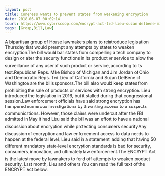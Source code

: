 ```yaml
---
layout: post
title: Congress wants to prevent states from weakening encryption
date: 2018-06-07 00:02:14
tourl: https://www.cyberscoop.com/encrypt-act-ted-lieu-suzan-delbene-mike-bishop-jim-jordan/?category_news=technology
tags: [Group,Bill,Law]
---
```

A bipartisan group of House lawmakers plans to reintroduce legislation Thursday that would preempt any attempts by states to weaken encryption.The bill would bar states from compelling a tech company to design or alter the security functions in its product or service to allow the surveillance of any user of such product or service, according to its text.Republican Reps. Mike Bishop of Michigan and Jim Jordan of Ohio and Democratic Reps. Ted Lieu of California and Suzan DelBene of Washington are the bills sponsors.The bill also would keep states from prohibiting the sale of products or services with strong encryption. Lieu introduced the legislation in 2016, but it stalled during that congressional session.Law enforcement officials have said strong encryption has hampered numerous investigations by thwarting access to a suspects communications. However, those claims were undercut after the FBI admitted in May it had Lieu said the bill was an effort to have a national discussion about encryption while protecting consumers security.Any discussion of encryption and law enforcement access to data needs to happen at the federal level, Lieu said in a statement, adding that having 50 different mandatory state-level encryption standards is bad for security, consumers, innovation, and ultimately law enforcement.The ENCRYPT Act is the latest move by lawmakers to fend off attempts to weaken product security. Last month, Lieu and others You can read the full text of the ENCRYPT Act below.